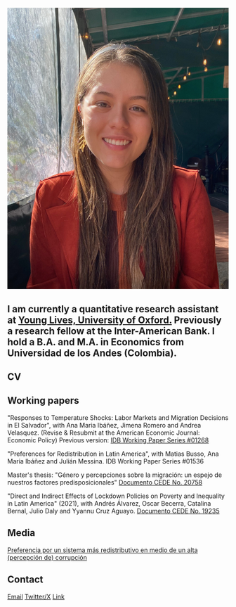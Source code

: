 ![](./IMG_3561.jpeg)

## I am currently a quantitative research assistant at [Young Lives, University of Oxford.](https://www.younglives.org.uk) Previously a research fellow at the Inter-American Bank.  I hold a B.A. and M.A. in Economics from Universidad de los Andes (Colombia). 

## CV


## Working papers

"Responses to Temperature Shocks: Labor Markets and Migration Decisions in El Salvador", with Ana Maria Ibáñez, Jimena Romero and Andrea Velasquez. (Revise & Resubmit at the American Economic Journal: Economic Policy)
Previous version: [IDB Working Paper Series #01268](https://publications.iadb.org/en/responses-temperature-shocks-labor-markets-and-migration-decisions-el-salvador)

"Preferences for Redistribution in Latin America", with Matias Busso, Ana Maria Ibáñez and Julián Messina. 
IDB Working Paper Series #01536

Master's thesis: "Género y percepciones sobre la migración: un espejo de nuestros factores predisposicionales"
[Documento CEDE No. 20758](https://papers.ssrn.com/sol3/papers.cfm?abstract_id=4442065)

"Direct and Indirect Effects of Lockdown Policies on Poverty and Inequality in Latin America" (2021), with Andrés Álvarez, Oscar Becerra, Catalina Bernal, Julio Daly and Yyannu Cruz Aguayo. 
[Documento CEDE No. 19235](https://ideas.repec.org/p/col/000089/019235.html)

## Media

[Preferencia por un sistema más redistributivo en medio de un alta (percepción de) corrupción](https://nadaesgratis.es/julian-messina/preferencia-por-un-sistema-mas-redistributivo-en-medio-de-un-alta-percepcion-de-corrupcion)

## Contact

[Email](julianaquigua@hotmail.com)
[Twitter/X](https://twitter.com/juliana_quigua1?lang=es)
[Link](https://www.linkedin.com/in/juliana-quigua-chinchilla-b9567918a/)




